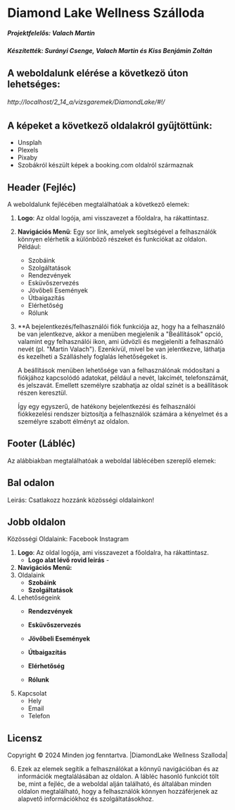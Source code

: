 # Diamond Lake Wellness Szálloda
##### Projektfelelős: Valach Martin
##### Készítették: Surányi Csenge, Valach Martin és Kiss Benjámin Zoltán
## A weboldalunk elérése a következö úton lehetséges:
###### http://localhost/2_14_a/vizsgaremek/DiamondLake/#!/
## A képeket a következő oldalakról gyűjtöttünk: 
- Unsplah
- Plexels
- Pixaby
- Szobákról készült képek a booking.com oldalról származnak

## Header (Fejléc)

A weboldalunk fejlécében megtalálhatóak a következő elemek:

1. **Logo**: Az oldal logója, ami visszavezet a főoldalra, ha rákattintasz.
2. **Navigációs Menü**: Egy sor link, amelyek segítségével a felhasználók könnyen elérhetik a különböző részeket és funkciókat az oldalon. Például:

   - Szobáink
   - Szolgáltatások
   - Rendezvények
   - Esküvőszervezés
   - Jövőbeli Események
   - Útbaigazítás
   - Elérhetőség
   - Rólunk
     
3. **A bejelentkezés/felhasználói fiók funkciója az, hogy ha a felhasználó be van jelentkezve, akkor a menüben megjelenik a "Beállítások" opció, valamint egy felhasználói ikon, ami üdvözli és megjeleníti a 
     felhasználó nevét (pl. "Martin Valach"). Ezenkívül, mivel be van jelentkezve, láthatja és kezelheti a Szálláshely foglalás lehetőségeket is.

     A beállítások menüben lehetősége van a felhasználónak módosítani a fiókjához kapcsolódó adatokat, például a nevét, lakcímét, telefonszámát, és jelszavát. Emellett személyre szabhatja az oldal színét is a 
     beállítások részen keresztül.

     Így egy egyszerű, de hatékony bejelentkezési és felhasználói fiókkezelési rendszer biztosítja a felhasználók számára a kényelmet és a személyre szabott élményt az oldalon.

## Footer (Lábléc)
Az alábbiakban megtalálhatóak a weboldal láblécében szereplő elemek:
## Bal odalon
   Leirás: Csatlakozz hozzánk közösségi oldalainkon!
## Jobb oldalon
   Közösségi Oldalaink: Facebook  Instagram
1. **Logo**: Az oldal logója, ami visszavezet a főoldalra, ha rákattintasz.
   - **Logo alat lévő rovid leirás** -
2. **Navigációs Menü:**
3. Oldalaink
   - **Szobáink**
   - **Szolgáltatások**
4. Lehetőségeink
   - **Rendezvények**
     
   - **Esküvőszervezés**
   - **Jövőbeli Események**
     
   - **Útbaigazítás**
     
   - **Elérhetőség**
   - **Rólunk**
5. Kapcsolat
   - Hely
   - Email
   - Telefon

## Licensz
Copyright © 2024 Minden jog fenntartva. |DiamondLake Wellness Szalloda|

6. Ezek az elemek segítik a felhasználókat a könnyű navigációban és az információk megtalálásában az oldalon. A lábléc hasonló funkciót tölt be, mint a fejléc, de a weboldal alján található, és általában minden oldalon megtalálható, hogy a felhasználók könnyen hozzáférjenek az alapvető információkhoz és szolgáltatásokhoz.


